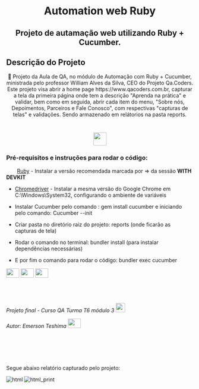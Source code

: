 <h1 align="center">Automation web Ruby</h1>

<h2 align="center">Projeto de autamação web utilizando Ruby + Cucumber.</h2>

## Descrição do Projeto

<p align="center">🚀 Projeto da Aula de QA, no módulo de Automação com Ruby + Cucumber, ministrada pelo professor William Alves da Silva, CEO do Projeto Qa.Coders. Este projeto visa abrir a home page https://www.qacoders.com.br, capturar a tela da primeira página onde tem a descrição "Aprenda na prática" e validar, bem como em seguida, abrir cada item do menu, "Sobre nós, Depoimentos, Parceiros e Fale Conosco", com respectivas "capturas de telas" e validações. Sendo armazenado em relátorios na pasta reports. </p>

<h1 align="center"></a>
<span>
 <a href="https://www.qacoders.com.br/" target="_blank">
 <img height="35" width="" src="https://user-images.githubusercontent.com/99686967/184025748-437c7b23-8b79-4969-99b9-e17a44d03f41.png" style="max-width:100%;"/></a>
</span>
</h1>

### Pré-requisitos e instruções para rodar o código:

<img height="15" width="25" src="https://cdn.jsdelivr.net/gh/devicons/devicon/icons/ruby/ruby-original.svg"/> [Ruby](https://rubyinstaller.org/downloads/) - Instalar a versão recomendada marcada por => da sessão <b>WITH DEVKIT</b>

- [Chromedriver](https://chromedriver.storage.googleapis.com/index.html) - Instalar a mesma versão do Google Chrome em C:\Windows\System32, configurando o ambiente de variáveis

- Instalar Cucumber pelo comando : gem install cucumber e iniciando pelo comando: Cucumber --init

- Criar pasta no diretório raiz do projeto: reports (onde ficarão as capturas de tela)<br/>

- Rodar o comando no terminal: bundler install (para instalar dependências necessárias)

- E por fim o comando para rodar o código: bundler exec cucumber<br/>

<span>                     
<a href="https://www.ruby-lang.org/pt/" target="_blank"><img height="25" width="35" src="https://cdn.jsdelivr.net/gh/devicons/devicon/icons/ruby/ruby-original.svg" /></a>
<a href="https://cucumber.io/" target="_blank"><img height="25" width="35" src="https://cdn.jsdelivr.net/gh/devicons/devicon/icons/cucumber/cucumber-plain.svg" /></a>
<a href="https://rspec.info/" target="_blank"><img height="25" width="35" src="https://cdn.jsdelivr.net/gh/devicons/devicon/icons/rspec/rspec-original.svg" /></a>
</span>

<br/>
<br/>
<br/>
<br/>

_Projeto final - Curso QA Turma T6 módulo 3_
<span>
<a href="https://www.qacoders.com.br/" target="_blank">
<img height="25" width="" src="https://user-images.githubusercontent.com/99686967/184025748-437c7b23-8b79-4969-99b9-e17a44d03f41.png" style="max-width:100%;"/></a>
</span>

_Autor: Emerson Teshima_
<span>
<a href="https://www.linkedin.com/in/emerson-teshima/" target="_blank">
<img height="25" width="35" src="https://cdn.jsdelivr.net/gh/devicons/devicon/icons/linkedin/linkedin-original.svg" style="max-width:100%;"/></a>
</span>

<br/>
<br/>
<br/>
<br/>
 
Segue abaixo relatório capturado pelo projeto:
 
![html](https://user-images.githubusercontent.com/99686967/184027457-ccc1212e-3f4a-479d-bb18-104ce7838c0b.png)
![html_print](https://user-images.githubusercontent.com/99686967/184027470-0ab11f32-8f77-4e7c-ad81-3573f4d367f4.png)

